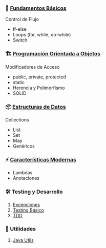 ### 🔰 [Fundamentos Básicos](control-de-flujo.md)
   Control de Flujo
   - If-else
   - Loops (for, while, do-while)
   - Switch

### 🏗 [Programación Orientada a Objetos](programacion-orientada-objetos.md)
   Modificadores de Acceso
   - public, private, protected
   - static
   - Herencia y Polimorfismo
   - SOLID

### 📦 [Estructuras de Datos](estructuras-de-datos.md)
   Collections
   - List
   - Set
   - Map
   - Genéricos

### ⚡ [Características Modernas](caracteristicas-modernas.md)
   - Lambdas
   - Anotaciones

### 🛠 Testing y Desarrollo
1. [Excepciones](testing/exceptions.md)
2. [Testing Básico](testing/basic-testing.md)
3. [TDD](testing/tdd.md)

### 🔧 Utilidades
1. [Java Utils](utils/java-utils.md)





